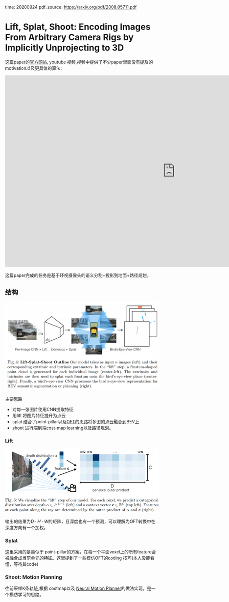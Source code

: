 time: 20200924
pdf_source: https://arxiv.org/pdf/2008.05711.pdf
# Lift, Splat, Shoot: Encoding Images From Arbitrary Camera Rigs by Implicitly Unprojecting to 3D

这篇paper的[官方网站](https://nv-tlabs.github.io/lift-splat-shoot/), youtube 视频,视频中提供了不少paper里面没有提及的motivation以及更具体的算法:

<iframe width="1110" height="624" src="https://www.youtube.com/embed/oL5ISk6BnDE" frameborder="0" allow="accelerometer; autoplay; clipboard-write; encrypted-media; gyroscope; picture-in-picture" allowfullscreen></iframe>

这篇paper完成的任务是基于环视摄像头的语义分割+投影到地面+路径规划。

## 结构

![image](res/liftsplatshoot_arch.png)

主要思路

- 对每一张图片使用CNN提取特征
- 用lift 将图片特征提升为点云
- splat 结合了point-pillar以及[OFT](../../3dDetection/Orthographic_Feature_Transform_3D_detection.md)的思路将多图的点云融合到BEV上
- shoot 进行端到端cost-map learning以及路径规划。

### Lift

![image](res/liftsplatshoot_lift.png)

输出的结果为$D\cdot H \cdot W$的矩阵，且深度也有一个预测，可以理解为OFT转换中在深度方向有一个加权。

### Splat

这里采用的是类似于 point-pillar的方案，在每一个平面voxel上的所有feature会被融合成当前单元的特征。这里提到了一些模仿OFT的coding 技巧(本人没能看懂，等待其code)

### Shoot: Motion Planning

往前采样K条轨迹,根据 costmap以及 [Neural Motion Planner](http://www.cs.toronto.edu/~wenjie/papers/cvpr19/nmp.pdf)的做法实现。是一个模仿学习的思路。
